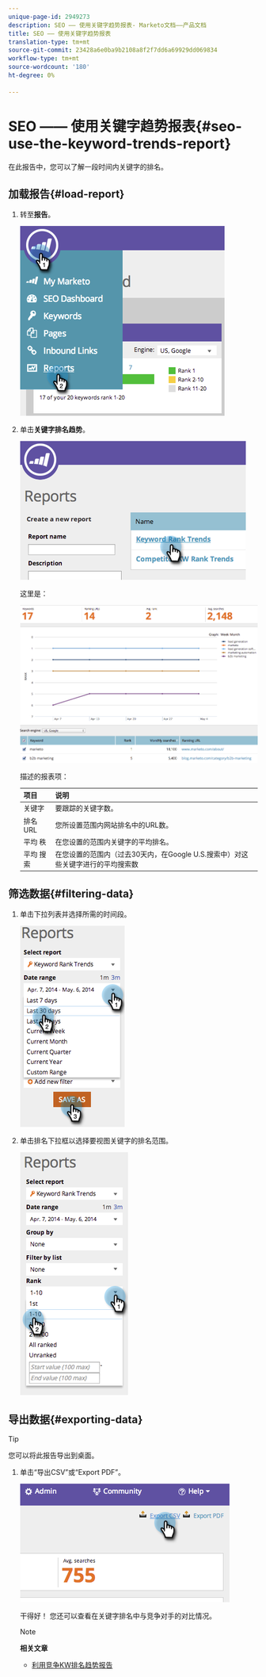 ```yaml
---
unique-page-id: 2949273
description: SEO —— 使用关键字趋势报表- Marketo文档——产品文档
title: SEO —— 使用关键字趋势报表
translation-type: tm+mt
source-git-commit: 23428a6e0ba9b2108a8f2f7dd6a69929dd069834
workflow-type: tm+mt
source-wordcount: '180'
ht-degree: 0%

---
```



# SEO —— 使用关键字趋势报表{#seo-use-the-keyword-trends-report}

在此报告中，您可以了解一段时间内关键字的排名。

## 加载报告{#load-report}

1. 转至&#x200B;**报告**。

   ![](assets/image2014-9-18-14-3a12-3a18.png)

1. 单击&#x200B;**关键字排名趋势**。

   ![](assets/image2014-9-18-14-3a13-3a14.png)

   这里是：

   ![](assets/image2014-9-18-14-3a13-3a22.png)

   描述的报表项：

   | 项目 | 说明 |
   |---|---|
   | 关键字 | 要跟踪的关键字数。 |
   | 排名URL | 您所设置范围内网站排名中的URL数。 |
   | 平均 秩 | 在您设置的范围内关键字的平均排名。 |
   | 平均 搜索 | 在您设置的范围内（过去30天内，在Google U.S.搜索中）对这些关键字进行的平均搜索数 |

## 筛选数据{#filtering-data}

1. 单击下拉列表并选择所需的时间段。

   ![](assets/image2014-9-18-14-3a13-3a40.png)

1. 单击排名下拉框以选择要视图关键字的排名范围。

   ![](assets/image2014-9-18-14-3a13-3a57.png)

## 导出数据{#exporting-data}

>[!TIP]
>
>您可以将此报告导出到桌面。

1. 单击“导出CSV”或“Export PDF”。

   ![](assets/image2014-9-18-14-3a14-3a46.png)

   干得好！ 您还可以查看在关键字排名中与竞争对手的对比情况。

   >[!NOTE]
   >
   >**相关文章**
   >
   >    
   >    
   >    * [利用竞争KW排名趋势报告](seo-use-the-competitor-kw-trends-report.md)


